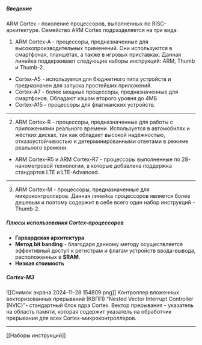 ##### Введение
ARM Cortex - поколение процессоров, выполненных по RISC-архитектуре. Семейство ARM Cortex подразделяется на три вида:
1. ARM Cortex-A - процессоры, предназначенные для высокопроизводительных применений. Они используются в смартфонах, планшетах, а также в игровых приставках. Данная линейка поддерживает следующие наборы инструкций: ARM, Thumb и Thumb-2. 
- Cortex-A5 - используется для бюджетного типа устройств и предназначен для запуска простейших приложений.
- Cortex-A7 - более мощные процессоры, предназначенные для смартфонов. Обладают кэшом второго уровня до 4МБ
- Cortex-A15 - процессоры для флагманских устройств.
---
2. ARM Cortex-R - процессоры, предназначенные для работы с приложениями реального времени. Используется в автомобилях и жёстких дисках, так как обладает высокой надёжностью, отказоустойчивостью и детерминированными ответами в режиме реального времени.
- ARM Cortex-R5 и ARM Cortex-R7 - процессоры выполненные по 28-нанометровой технологии, в которые добавлена поддержка стандартов LTE и LTE-Advanced.
---
3. ARM Cortex-M - процессоры, предназначенные для микроконтроллеров. Данная линейка процессоров является более дешевым и поэтому содержит в себе всего один набор инструкций - Thumb-2.
##### Плюсы использования Cortex-процессоров
- **Гарвардская архитектура**
- **Метод bit banding** - благодаря данному методу осуществляется эффективный доступ к регистрам и флагам устройств ввода-вывода, расположенных в **SRAM**. 
- **Низкая стоимость**
##### Cortex-M3
![[Снимок экрана 2024-11-28 154809.png]]
Контроллер вложенных векторизованных прерываний (КВПП) "Nested Vector Interrupt Controller (NVIC)"- стандартный блок ядра Cortex.
Вектор прерывания - указатель на область памяти, которая содержит указатель на обработчик прерывания для всех Cortex-микроконтроллеров.

---
[[Наборы инструкций]]
